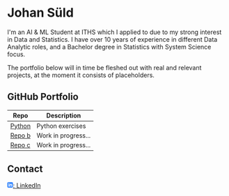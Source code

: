 # Johan Süld
I'm an AI & ML Student at ITHS which I applied to due to my strong interest in Data and Statistics. I have over 10 years of experience in different Data Analytic roles, and a Bachelor degree in Statistics with System Science focus.

The portfolio below will in time be fleshed out with real and relevant projects, at the moment it consists of placeholders.

## GitHub Portfolio
| Repo                           | Description                                                              |
| ------------------------------ | ------------------------------------------------------------------------ |
| [Python][a]                     | Python exercises                           |
| [Repo b][b]                      | Work in progress...     |
| [Repo c][c]                     | Work in progress... 

[a]: https://github.com/johan-suld/Python_johan_suld/tree/main/Exercises
[b]: https://github.com/
[c]: https://github.com/

## Contact
[![linkedIn icon](assets/linkedIn-icon.png): LinkedIn][linkedin]

[linkedin]: https://www.linkedin.com/in/johan-s%C3%BCld-359b97289
